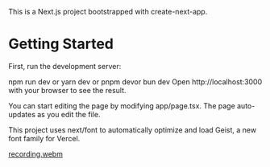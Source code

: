 This is a Next.js project bootstrapped with create-next-app.

# Getting Started
First, run the development server:

npm run dev or yarn dev or
pnpm devor
bun dev
Open http://localhost:3000 with your browser to see the result.

You can start editing the page by modifying app/page.tsx. The page auto-updates as you edit the file.

This project uses next/font to automatically optimize and load Geist, a new font family for Vercel.

[recording.webm](https://github.com/user-attachments/assets/09c2f0e0-43f1-4230-bc0d-41a81b3c12ac)

